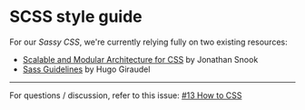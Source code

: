 # SCSS style guide

For our _Sassy CSS_, we're currently relying fully on two existing resources:

- [Scalable and Modular Architecture for CSS](http://smacss.com/) by Jonathan Snook
- [Sass Guidelines](https://sass-guidelin.es/) by Hugo Giraudel

---

For questions / discussion, refer to this issue:
[#13 How to CSS](https://github.com/peerhaven/peerhaven/issues/13)
